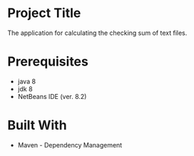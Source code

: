 # Project Title 
The application for calculating the checking sum of text files.

# Prerequisites
* java 8
* jdk 8
* NetBeans IDE (ver. 8.2)

# Built With
* Maven - Dependency Management
